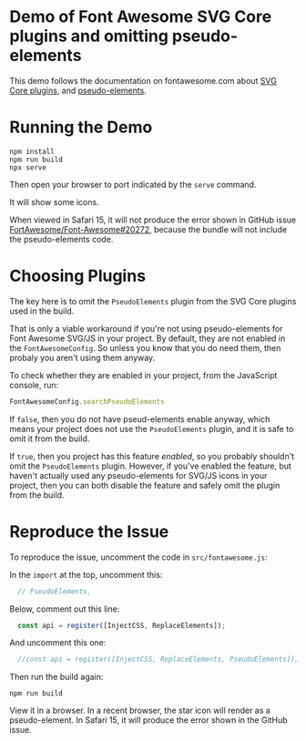 # Demo of Font Awesome SVG Core plugins and omitting pseudo-elements

This demo follows the documentation on fontawesome.com about [SVG Core plugins](https://docs.fontawesome.com/apis/javascript/plugins), and [pseudo-elements](https://docs.fontawesome.com/web/add-icons/pseudo-elements).

# Running the Demo

```
npm install
npm run build
npx serve
```

Then open your browser to port indicated by the `serve` command.

It will show some icons.

When viewed in Safari 15, it will not produce the error shown in GitHub issue [FortAwesome/Font-Awesome#20272](https://github.com/FortAwesome/Font-Awesome/issues/20727), because the bundle will not include the pseudo-elements code.

# Choosing Plugins

The key here is to omit the `PseudoElements` plugin from the SVG Core plugins used in the build.

That is only a viable workaround if you're not using pseudo-elements for Font Awesome SVG/JS in your project. By default, they are not enabled in the `FontAwesomeConfig`.
So unless you know that you do need them, then probaly you aren't using them anyway.

To check whether they are enabled in your project, from the JavaScript console, run:

```javascript
FontAwesomeConfig.searchPseudoElements
```

If `false`, then you do not have pseud-elements enable anyway, which means your project does not use the `PseudoElements` plugin, and it is safe to omit it from the build.

If `true`, then you project has this feature _enabled_, so you probably shouldn't omit the `PseudoElements` plugin. However, if you've enabled the feature, but haven't actually used any pseudo-elements for SVG/JS icons in your project, then you can both disable the feature and safely omit the plugin from the build.

# Reproduce the Issue

To reproduce the issue, uncomment the code in `src/fontawesome.js`:

In the `import` at the top, uncomment this:
```javascript
  // PseudoElements,
```

Below, comment out this line:
```javascript
  const api = register([InjectCSS, ReplaceElements]);
```

And uncomment this one:
```javascript
  //const api = register([InjectCSS, ReplaceElements, PseudoElements]);
```

Then run the build again:
```
npm run build
```

View it in a browser. In a recent browser, the star icon will render as a pseudo-element. In Safari 15, it will produce the error shown in the GitHub issue.
